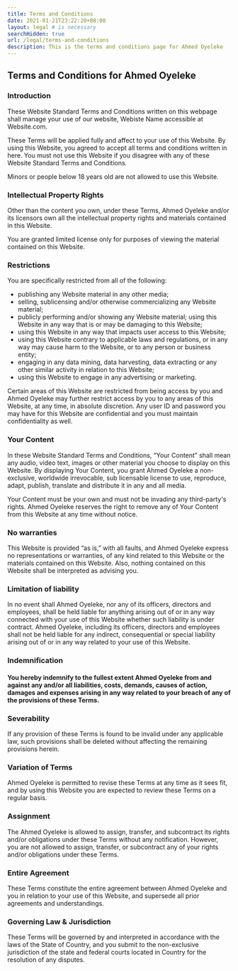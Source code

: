 ```yaml
---
title: Terms and Conditions
date: 2021-01-21T23:22:20+08:00
layout: legal # is necessary
searchHidden: true
url: /legal/terms-and-conditions
description: This is the terms and conditions page for Ahmed Oyeleke
---
```

## Terms and Conditions for Ahmed Oyeleke
### Introduction
These Website Standard Terms and Conditions written on this webpage shall manage your use of our website, Webiste Name accessible at Website.com.

These Terms will be applied fully and affect to your use of this Website. By using this Website, you agreed to accept all terms and conditions written in here. You must not use this Website if you disagree with any of these Website Standard Terms and Conditions.

Minors or people below 18 years old are not allowed to use this Website.

### Intellectual Property Rights
Other than the content you own, under these Terms, Ahmed Oyeleke and/or its licensors own all the intellectual property rights and materials contained in this Website.

You are granted limited license only for purposes of viewing the material contained on this Website.

### Restrictions
You are specifically restricted from all of the following:

- publishing any Website material in any other media;
- selling, sublicensing and/or otherwise commercializing any Website material;
- publicly performing and/or showing any Website material;
using this Website in any way that is or may be damaging to this Website;
- using this Website in any way that impacts user access to this Website;
- using this Website contrary to applicable laws and regulations, or in any way may cause harm to the Website, or to any person or business entity;
- engaging in any data mining, data harvesting, data extracting or any other similar activity in relation to this Website;
- using this Website to engage in any advertising or marketing.

Certain areas of this Website are restricted from being access by you and Ahmed Oyeleke may further restrict access by you to any areas of this Website, at any time, in absolute discretion. Any user ID and password you may have for this Website are confidential and you must maintain confidentiality as well.

### Your Content
In these Website Standard Terms and Conditions, “Your Content” shall mean any audio, video text, images or other material you choose to display on this Website. By displaying Your Content, you grant Ahmed Oyeleke a non-exclusive, worldwide irrevocable, sub licensable license to use, reproduce, adapt, publish, translate and distribute it in any and all media.

Your Content must be your own and must not be invading any third-party's rights. Ahmed Oyeleke reserves the right to remove any of Your Content from this Website at any time without notice.

### No warranties
This Website is provided “as is,” with all faults, and Ahmed Oyeleke express no representations or warranties, of any kind related to this Website or the materials contained on this Website. Also, nothing contained on this Website shall be interpreted as advising you.

### Limitation of liability
In no event shall Ahmed Oyeleke, nor any of its officers, directors and employees, shall be held liable for anything arising out of or in any way connected with your use of this Website whether such liability is under contract.  Ahmed Oyeleke, including its officers, directors and employees shall not be held liable for any indirect, consequential or special liability arising out of or in any way related to your use of this Website.

### Indemnification
#### You hereby indemnify to the fullest extent Ahmed Oyeleke from and against any and/or all liabilities, costs, demands, causes of action, damages and expenses arising in any way related to your breach of any of the provisions of these Terms.

### Severability
If any provision of these Terms is found to be invalid under any applicable law, such provisions shall be deleted without affecting the remaining provisions herein.

### Variation of Terms
Ahmed Oyeleke is permitted to revise these Terms at any time as it sees fit, and by using this Website you are expected to review these Terms on a regular basis.

### Assignment
The Ahmed Oyeleke is allowed to assign, transfer, and subcontract its rights and/or obligations under these Terms without any notification. However, you are not allowed to assign, transfer, or subcontract any of your rights and/or obligations under these Terms.

### Entire Agreement
These Terms constitute the entire agreement between Ahmed Oyeleke and you in relation to your use of this Website, and supersede all prior agreements and understandings.

### Governing Law & Jurisdiction
These Terms will be governed by and interpreted in accordance with the laws of the State of Country, and you submit to the non-exclusive jurisdiction of the state and federal courts located in Country for the resolution of any disputes.